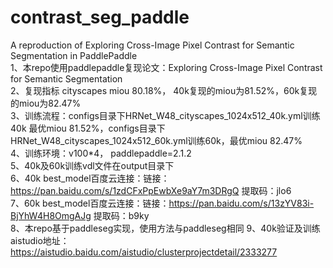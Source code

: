 # contrast_seg_paddle  
A reproduction of Exploring Cross-Image Pixel Contrast for Semantic Segmentation in PaddlePaddle    
1、本repo使用paddlepaddle复现论文：Exploring Cross-Image Pixel Contrast for Semantic Segmentation    
2、复现指标 cityscapes miou 80.18%， 40k复现的miou为81.52%，60k复现的miou为82.47%       
3、训练流程：configs目录下HRNet_W48_cityscapes_1024x512_40k.yml训练40k 最优miou 81.52%，configs目录下HRNet_W48_cityscapes_1024x512_60k.yml训练60k，最优miou 82.47%  
4、训练环境：v100*4， paddlepaddle=2.1.2     
5、40k及60k训练vdl文件在output目录下   
6、40k best_model百度云连接：链接：https://pan.baidu.com/s/1zdCFxPpEwbXe9aY7m3DRgQ 提取码：jlo6  
7、60k best_model百度云连接：链接：https://pan.baidu.com/s/13zYV83i-BjYhW4H8OmgAJg 提取码：b9ky  
8、本repo基于paddleseg实现，使用方法与paddleseg相同 
9、40k验证及训练aistudio地址：https://aistudio.baidu.com/aistudio/clusterprojectdetail/2333277
